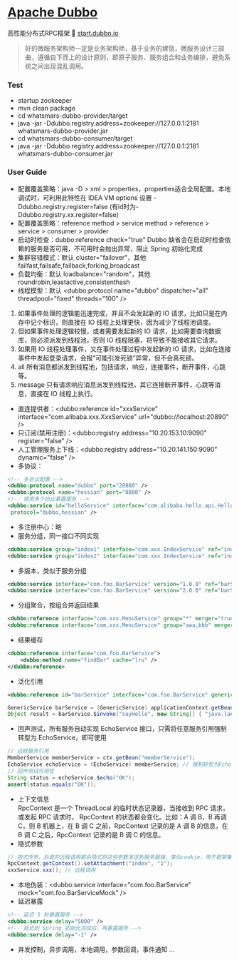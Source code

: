 # [Apache Dubbo](http://dubbo.apache.org)
高性能分布式RPC框架 👻 [start.dubbo.io](http://start.dubbo.io)

> 好的微服务架构师一定是业务架构师，基于业务的建瓴，微服务设计三部曲，遵循自下而上的设计原则，即原子服务、服务组合和业务编排，避免系统之间出现混乱调用。

### Test
- startup zookeeper
- mvn clean package
- cd whatsmars-dubbo-provider/target
- java -jar -Ddubbo.registry.address=zookeeper://127.0.0.1:2181 whatsmars-dubbo-provider.jar
- cd whatsmars-dubbo-consumer/target
- java -jar -Ddubbo.registry.address=zookeeper://127.0.0.1:2181 whatsmars-dubbo-consumer.jar

### User Guide
- 配置覆盖策略：java -D > xml > properties，properties适合全局配置。本地调试时，可利用此特性在
IDEA VM options 设置 -Ddubbo.registry.register=false (有id时为-Ddubbo.registry.xx.register=false)
- 配置覆盖策略：reference method > service method > reference > service > consumer > provider
- 启动时检查：dubbo:reference check="true" Dubbo 缺省会在启动时检查依赖的服务是否可用，不可用时会抛出异常，阻止 Spring 初始化完成
- 集群容错模式：默认 cluster="failover"，其他 failfast,failsafe,failback,forking,broadcast
- 负载均衡：默认 loadbalance="random"，其他 roundrobin,leastactive,consistenthash
- 线程模型：默认 <dubbo:protocol name="dubbo" dispatcher="all" threadpool="fixed" threads="100" />
1. 如果事件处理的逻辑能迅速完成，并且不会发起新的 IO 请求，比如只是在内存中记个标识，则直接在 IO 线程上处理更快，因为减少了线程池调度。
2. 但如果事件处理逻辑较慢，或者需要发起新的 IO 请求，比如需要查询数据库，则必须派发到线程池，否则 IO 线程阻塞，将导致不能接收其它请求。
3. 如果用 IO 线程处理事件，又在事件处理过程中发起新的 IO 请求，比如在连接事件中发起登录请求，会报“可能引发死锁”异常，但不会真死锁。
4. all 所有消息都派发到线程池，包括请求，响应，连接事件，断开事件，心跳等。
5. message 只有请求响应消息派发到线程池，其它连接断开事件，心跳等消息，直接在 IO 线程上执行。
- 直连提供者：<dubbo:reference id="xxxService" interface="com.alibaba.xxx.XxxService" url="dubbo://localhost:20890" />
- 只订阅(禁用注册)：<dubbo:registry address="10.20.153.10:9090" register="false" />
- 人工管理服务上下线：<dubbo:registry address="10.20.141.150:9090" dynamic="false" />
- 多协议：
```xml
<!-- 多协议配置 -->
<dubbo:protocol name="dubbo" port="20880" />
<dubbo:protocol name="hessian" port="8080" />
<!-- 使用多个协议暴露服务 -->
<dubbo:service id="helloService" interface="com.alibaba.hello.api.HelloService" version="1.0.0"
 protocol="dubbo,hessian" />
```
- 多注册中心：略
- 服务分组，同一接口不同实现
```xml
<dubbo:service group="index1" interface="com.xxx.IndexService" ref="indexService1" />
<dubbo:service group="index2" interface="com.xxx.IndexService" ref="indexService2" />
```
- 多版本，类似于服务分组
```xml
<dubbo:service interface="com.foo.BarService" version="1.0.0" ref="barService1" />
<dubbo:service interface="com.foo.BarService" version="2.0.0" ref="barService2" />
```
- 分组聚合，按组合并返回结果
```xml
<dubbo:reference interface="com.xxx.MenuService" group="*" merger="true" />
<dubbo:reference interface="com.xxx.MenuService" group="aaa,bbb" merger="true" />
```
- 结果缓存
```xml
<dubbo:reference interface="com.foo.BarService">
    <dubbo:method name="findBar" cache="lru" />
</dubbo:reference>
```
- 泛化引用
```xml
<dubbo:reference id="barService" interface="com.foo.BarService" generic="true" />
```
```java
GenericService barService = (GenericService) applicationContext.getBean("barService");
Object result = barService.$invoke("sayHello", new String[] { "java.lang.String" }, new Object[] { "World" });
```
- 回声测试，所有服务自动实现 EchoService 接口，只需将任意服务引用强制转型为 EchoService，即可使用
```java
// 远程服务引用
MemberService memberService = ctx.getBean("memberService");
EchoService echoService = (EchoService) memberService; // 强制转型为EchoService
// 回声测试可用性
String status = echoService.$echo("OK");
assert(status.equals("OK"));
```
- 上下文信息
<br>RpcContext 是一个 ThreadLocal 的临时状态记录器，当接收到 RPC 请求，或发起 RPC 请求时，
RpcContext 的状态都会变化。比如：A 调 B，B 再调 C，则 B 机器上，在 B 调 C 之前，RpcContext
记录的是 A 调 B 的信息，在 B 调 C 之后，RpcContext 记录的是 B 调 C 的信息。
- 隐式参数
```java
// 隐式传参，后面的远程调用都会隐式将这些参数发送到服务器端，类似cookie，用于框架集成，不建议常规业务使用
RpcContext.getContext().setAttachment("index", "1");
xxxService.xxx(); // 远程调用
```
- 本地伪装：<dubbo:service interface="com.foo.BarService" mock="com.foo.BarServiceMock" />
- 延迟暴露
```xml
<!-- 延迟 5 秒暴露服务 -->
<dubbo:service delay="5000" />
<!-- 延迟到 Spring 初始化完成后，再暴露服务 -->
<dubbo:service delay="-1" />
```
- 并发控制，异步调用，本地调用，参数回调，事件通知 ...